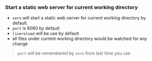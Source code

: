 ### Start a static web server for current working directory ###



- `sero` will start a static web server for current working directory by default.
- `port` is 8080 by default
- `livereload` will be use by default
- all files under current working directory would be watched for any change

> `port` will be remembered by `sero` from last time you use

